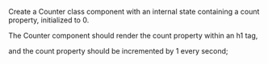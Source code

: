 Create a Counter class component with an internal state containing a count property,
initialized to 0.

The Counter component should render the count property within an h1 tag,

and the count property should be incremented by 1 every second;
